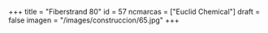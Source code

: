 +++
title = "Fiberstrand 80"
id = 57
ncmarcas = ["Euclid Chemical"]
draft = false
imagen = "/images/construccion/65.jpg"
+++

<!--more-->